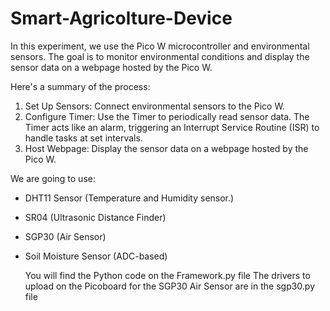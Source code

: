 # Smart-Agricolture-Device
In this experiment, we use the Pico W microcontroller and environmental sensors. The goal is to monitor environmental conditions and display the sensor data on a webpage hosted by the Pico W.

Here's a summary of the process:
1. Set Up Sensors: Connect environmental sensors to the Pico W.
2. Configure Timer: Use the Timer to periodically read sensor data. The Timer acts like an alarm, triggering an Interrupt Service Routine (ISR) to handle tasks at set intervals.
3. Host Webpage: Display the sensor data on a webpage hosted by the Pico W.

We are going to use:
- DHT11 Sensor (Temperature and Humidity sensor.)
- SR04 (Ultrasonic Distance Finder)
- SGP30 (Air Sensor)
- Soil Moisture Sensor (ADC-based)

	You will find the Python code on the Framework.py file
	The drivers to upload on the Picoboard for the SGP30 Air Sensor are in the sgp30.py file



